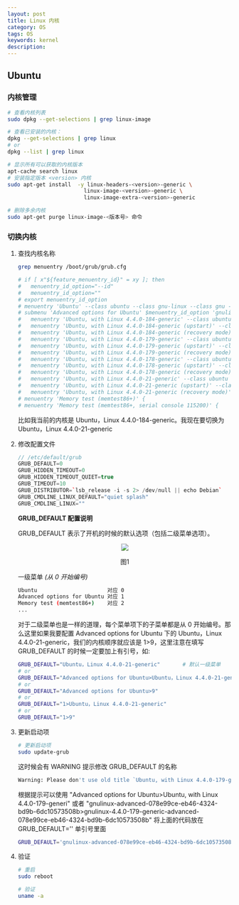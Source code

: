 ```yaml
---
layout: post
title: Linux 内核
category: OS
tags: OS
keywords: kernel
description:
---
```


## Ubuntu

### 内核管理

```bash
# 查看内核列表
sudo dpkg --get-selections | grep linux-image

# 查看已安装的内核：
dpkg --get-selections | grep linux
# or
dpkg --list | grep linux

# 显示所有可以获取的内核版本
apt-cache search linux
# 安装指定版本 <version> 内核
sudo apt-get install  -y linux-headers-<version>-generic \
                        linux-image-<version>-generic \
                        linux-image-extra-<version>-generic

# 删除多余内核
sudo apt-get purge linux-image-<版本号> 命令
```

### 切换内核

1. 查找内核名称

    ```bash
    grep menuentry /boot/grub/grub.cfg

    # if [ x"${feature_menuentry_id}" = xy ]; then
    #   menuentry_id_option="--id"
    #   menuentry_id_option=""
    # export menuentry_id_option
    # menuentry 'Ubuntu' --class ubuntu --class gnu-linux --class gnu --class os $menuentry_id_option 'gnulinux-simple-078e99ce-eb46-4324-bd9b-6dc10573508b' {
    # submenu 'Advanced options for Ubuntu' $menuentry_id_option 'gnulinux-advanced-078e99ce-eb46-4324-bd9b-6dc10573508b' {
    # 	menuentry 'Ubuntu, with Linux 4.4.0-184-generic' --class ubuntu --class gnu-linux --class gnu --class os $menuentry_id_option 'gnulinux-4.4.0-184-generic-advanced-078e99ce-eb46-4324-bd9b-6dc10573508b' {
    # 	menuentry 'Ubuntu, with Linux 4.4.0-184-generic (upstart)' --class ubuntu --class gnu-linux --class gnu --class os $menuentry_id_option 'gnulinux-4.4.0-184-generic-init-upstart-078e99ce-eb46-4324-bd9b-6dc10573508b' {
    # 	menuentry 'Ubuntu, with Linux 4.4.0-184-generic (recovery mode)' --class ubuntu --class gnu-linux --class gnu --class os $menuentry_id_option 'gnulinux-4.4.0-184-generic-recovery-078e99ce-eb46-4324-bd9b-6dc10573508b' {
    # 	menuentry 'Ubuntu, with Linux 4.4.0-179-generic' --class ubuntu --class gnu-linux --class gnu --class os $menuentry_id_option 'gnulinux-4.4.0-179-generic-advanced-078e99ce-eb46-4324-bd9b-6dc10573508b' {
    # 	menuentry 'Ubuntu, with Linux 4.4.0-179-generic (upstart)' --class ubuntu --class gnu-linux --class gnu --class os $menuentry_id_option 'gnulinux-4.4.0-179-generic-init-upstart-078e99ce-eb46-4324-bd9b-6dc10573508b' {
    # 	menuentry 'Ubuntu, with Linux 4.4.0-179-generic (recovery mode)' --class ubuntu --class gnu-linux --class gnu --class os $menuentry_id_option 'gnulinux-4.4.0-179-generic-recovery-078e99ce-eb46-4324-bd9b-6dc10573508b' {
    # 	menuentry 'Ubuntu, with Linux 4.4.0-178-generic' --class ubuntu --class gnu-linux --class gnu --class os $menuentry_id_option 'gnulinux-4.4.0-178-generic-advanced-078e99ce-eb46-4324-bd9b-6dc10573508b' {
    # 	menuentry 'Ubuntu, with Linux 4.4.0-178-generic (upstart)' --class ubuntu --class gnu-linux --class gnu --class os $menuentry_id_option 'gnulinux-4.4.0-178-generic-init-upstart-078e99ce-eb46-4324-bd9b-6dc10573508b' {
    # 	menuentry 'Ubuntu, with Linux 4.4.0-178-generic (recovery mode)' --class ubuntu --class gnu-linux --class gnu --class os $menuentry_id_option 'gnulinux-4.4.0-178-generic-recovery-078e99ce-eb46-4324-bd9b-6dc10573508b' {
    # 	menuentry 'Ubuntu, with Linux 4.4.0-21-generic' --class ubuntu --class gnu-linux --class gnu --class os $menuentry_id_option 'gnulinux-4.4.0-21-generic-advanced-078e99ce-eb46-4324-bd9b-6dc10573508b' {
    # 	menuentry 'Ubuntu, with Linux 4.4.0-21-generic (upstart)' --class ubuntu --class gnu-linux --class gnu --class os $menuentry_id_option 'gnulinux-4.4.0-21-generic-init-upstart-078e99ce-eb46-4324-bd9b-6dc10573508b' {
    # 	menuentry 'Ubuntu, with Linux 4.4.0-21-generic (recovery mode)' --class ubuntu --class gnu-linux --class gnu --class os $menuentry_id_option 'gnulinux-4.4.0-21-generic-recovery-078e99ce-eb46-4324-bd9b-6dc10573508b' {
    # menuentry 'Memory test (memtest86+)' {
    # menuentry 'Memory test (memtest86+, serial console 115200)' {
    ```

    比如我当前的内核是 Ubuntu，Linux 4.4.0-184-generic。我现在要切换为 Ubuntu，Linux 4.4.0-21-generic

2. 修改配置文件

    ```cpp
    // /etc/default/grub
    GRUB_DEFAULT=0
    GRUB_HIDDEN_TIMEOUT=0
    GRUB_HIDDEN_TIMEOUT_QUIET=true
    GRUB_TIMEOUT=10
    GRUB_DISTRIBUTOR=`lsb_release -i -s 2> /dev/null || echo Debian`
    GRUB_CMDLINE_LINUX_DEFAULT="quiet splash"
    GRUB_CMDLINE_LINUX=""
    ```

    **GRUB_DEFAULT 配置说明**

    GRUB_DEFAULT 表示了开机的时候的默认选项（包括二级菜单选项）。

    <center>

    <img src="https://raw.githubusercontent.com/chiemon/chiemon.github.io/master/img/Linux/1.png">

    图1

    </center>

    一级菜单 *(从 0 开始编号)*

    ```bash
    Ubuntu                      对应 0
    Advanced options for Ubuntu 对应 1
    Memory test (memtest86+)    对应 2
    ...
    ```

    对于二级菜单也是一样的道理，每个菜单项下的子菜单都是从 0 开始编号。那么这里如果我要配置 Advanced options for Ubuntu 下的 Ubuntu，Linux 4.4.0-21-generic，我们的内核顺序就应该是 1>9，这里注意在填写 GRUB_DEFAULT 的时候一定要加上有引号，如:

    ```bash
    GRUB_DEFAULT="Ubuntu，Linux 4.4.0-21-generic"       # 默认一级菜单
    # or
    GRUB_DEFAULT="Advanced options for Ubuntu>Ubuntu，Linux 4.4.0-21-generic"
    # or
    GRUB_DEFAULT="Advanced options for Ubuntu>9"
    # or
    GRUB_DEFAULT="1>Ubuntu，Linux 4.4.0-21-generic"
    # or
    GRUB_DEFAULT="1>9"
    ```

3. 更新启动项

    ```bash
    # 更新启动项
    sudo update-grub
    ```

    这时候会有 WARNING 提示修改 GRUB_DEFAULT 的名称

    ```bash
    Warning: Please don't use old title `Ubuntu, with Linux 4.4.0-179-generic' for GRUB_DEFAULT, use `Advanced options for Ubuntu>Ubuntu, with Linux 4.4.0-179-generic' (for versions before 2.00) or `gnulinux-advanced-078e99ce-eb46-4324-bd9b-6dc10573508b>gnulinux-4.4.0-179-generic-advanced-078e99ce-eb46-4324-bd9b-6dc10573508b' (for 2.00 or later)
    ```

    根据提示可以使用 "Advanced options for Ubuntu>Ubuntu, with Linux 4.4.0-179-generi" 或者 "gnulinux-advanced-078e99ce-eb46-4324-bd9b-6dc10573508b>gnulinux-4.4.0-179-generic-advanced-078e99ce-eb46-4324-bd9b-6dc10573508b" 将上面的代码放在 GRUB_DEFAULT='' 单引号里面

    ```bash
    GRUB_DEFAULT='gnulinux-advanced-078e99ce-eb46-4324-bd9b-6dc10573508b>gnulinux-4.4.0-179-generic-advanced-078e99ce-eb46-4324-bd9b-6dc10573508b'
    ```

4. 验证

    ```bash
    # 重启
    sudo reboot

    # 验证
    uname -a
    ```
